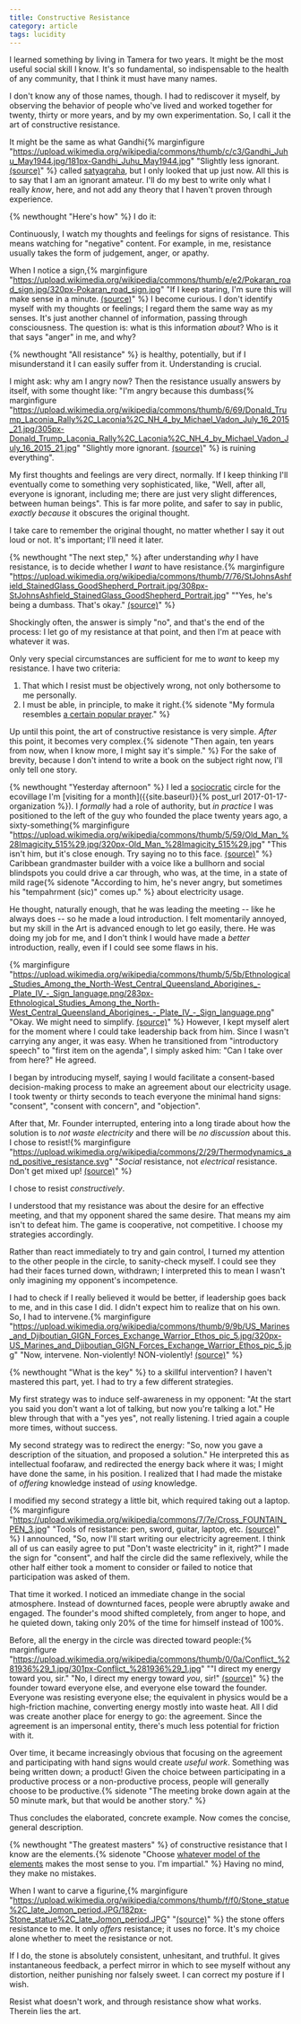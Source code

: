 ```yaml
---
title: Constructive Resistance
category: article
tags: lucidity
---
```


I learned something by living in Tamera for two years. It might be the most useful social skill I know. It's so fundamental, so indispensable to the health of any community, that I think it must have many names.

I don't know any of those names, though. I had to rediscover it myself, by observing the behavior of people who've lived and worked together for twenty, thirty or more years, and by my own experimentation. So, I call it the art of constructive resistance.

It might be the same as what Gandhi{% marginfigure "https://upload.wikimedia.org/wikipedia/commons/thumb/c/c3/Gandhi_Juhu_May1944.jpg/181px-Gandhi_Juhu_May1944.jpg" "Slightly less ignorant. [(source)](https://commons.wikimedia.org/wiki/File:Gandhi_Juhu_May1944.jpg)" %} called [satyagraha](https://en.wikipedia.org/wiki/Satyagraha), but I only looked that up just now. All this is to say that I am an ignorant amateur. I'll do my best to write only what I really *know*, here, and not add any theory that I haven't proven through experience.

{% newthought "Here's how" %} I do it:

Continuously, I watch my thoughts and feelings for signs of resistance. This means watching for "negative" content. For example, in me, resistance usually takes the form of judgement, anger, or apathy.

When I notice a sign,{% marginfigure "https://upload.wikimedia.org/wikipedia/commons/thumb/e/e2/Pokaran_road_sign.jpg/320px-Pokaran_road_sign.jpg" "If I keep staring, I'm sure this will make sense in a minute. [(source)](https://commons.wikimedia.org/wiki/File:Pokaran_road_sign.jpg)" %} I become curious. I don't identify myself with my thoughts or feelings; I regard them the same way as my senses. It's just another channel of information, passing through consciousness. The question is: what is this information *about*? Who is it that says "anger" in me, and why?

{% newthought "All resistance" %} is healthy, potentially, but if I misunderstand it I can easily suffer from it. Understanding is crucial.

I might ask: why am I angry now? Then the resistance usually answers by itself, with some thought like: "I'm angry because this dumbass{% marginfigure "https://upload.wikimedia.org/wikipedia/commons/thumb/6/69/Donald_Trump_Laconia_Rally%2C_Laconia%2C_NH_4_by_Michael_Vadon_July_16_2015_21.jpg/305px-Donald_Trump_Laconia_Rally%2C_Laconia%2C_NH_4_by_Michael_Vadon_July_16_2015_21.jpg" "Slightly more ignorant. [(source)](https://commons.wikimedia.org/wiki/File:Donald_Trump_Laconia_Rally,_Laconia,_NH_4_by_Michael_Vadon_July_16_2015_21.jpg)" %} is ruining everything".

My first thoughts and feelings are very direct, normally. If I keep thinking I'll eventually come to something very sophisticated, like, "Well, after all, everyone is ignorant, including me; there are just very slight differences, between human beings". This is far more polite, and safer to say in public, *exactly because* it obscures the original thought.

I take care to remember the original thought, no matter whether I say it out loud or not. It's important; I'll need it later.

{% newthought "The next step," %} after understanding *why* I have resistance, is to decide whether I *want* to have resistance.{% marginfigure "https://upload.wikimedia.org/wikipedia/commons/thumb/7/76/StJohnsAshfield_StainedGlass_GoodShepherd_Portrait.jpg/308px-StJohnsAshfield_StainedGlass_GoodShepherd_Portrait.jpg" "\"Yes, he's being a dumbass. That's okay.\" [(source)](https://commons.wikimedia.org/wiki/File:StJohnsAshfield_StainedGlass_GoodShepherd_Portrait.jpg)" %}

Shockingly often, the answer is simply "no", and that's the end of the process: I let go of my resistance at that point, and then I'm at peace with whatever it was.

Only very special circumstances are sufficient for me to *want* to keep my resistance. I have two criteria:

1. That which I resist must be objectively wrong, not only bothersome to me personally.
2. I must be able, in principle, to make it right.{% sidenote "My formula resembles [a certain popular prayer](https://en.wikipedia.org/wiki/Serenity_Prayer)." %}

Up until this point, the art of constructive resistance is very simple. *After* this point, it becomes very complex.{% sidenote "Then again, ten years from now, when I know more, I might say it's simple." %} For the sake of brevity, because I don't intend to write a book on the subject right now, I'll only tell one story.

{% newthought "Yesterday afternoon" %} I led a [sociocratic](https://en.wikipedia.org/wiki/Sociocracy) circle for the ecovillage I'm [visiting for a month]({{site.baseurl}}{% post_url 2017-01-17-organization %}). I *formally* had a role of authority, but *in practice* I was positioned to the left of the guy who founded the place twenty years ago, a sixty-something{% marginfigure "https://upload.wikimedia.org/wikipedia/commons/thumb/5/59/Old_Man_%28Imagicity_515%29.jpg/320px-Old_Man_%28Imagicity_515%29.jpg" "This isn't him, but it's close enough. Try saying no to this face. [(source)](https://commons.wikimedia.org/wiki/File:Old_Man_%28Imagicity_515%29.jpg)" %} Caribbean grandmaster builder with a voice like a bullhorn and social blindspots you could drive a car through, who was, at the time, in a state of mild rage{% sidenote "According to him, he's never angry, but sometimes his \"tempahrment (sic)\" comes up." %} about electricity usage.

He thought, naturally enough, that he was leading the meeting -- like he always does -- so he made a loud introduction. I felt momentarily annoyed, but my skill in the Art is advanced enough to let go easily, there. He was doing my job for me, and I don't think I would have made a *better* introduction, really, even if I could see some flaws in his.

{% marginfigure "https://upload.wikimedia.org/wikipedia/commons/thumb/5/5b/Ethnological_Studies_Among_the_North-West_Central_Queensland_Aborigines_-_Plate_IV_-_Sign_language.png/283px-Ethnological_Studies_Among_the_North-West_Central_Queensland_Aborigines_-_Plate_IV_-_Sign_language.png" "Okay. We might need to simplify. [(source)](https://commons.wikimedia.org/wiki/File:Ethnological_Studies_Among_the_North-West_Central_Queensland_Aborigines_-_Plate_IV_-_Sign_language.png)" %}
However, I kept myself alert for the moment where I could take leadership back from him. Since I wasn't carrying any anger, it was easy. When he transitioned from "introductory speech" to "first item on the agenda", I simply asked him: "Can I take over from here?" He agreed.

I began by introducing myself, saying I would facilitate a consent-based decision-making process to make an agreement about our electricity usage. I took twenty or thirty seconds to teach everyone the minimal hand signs: "consent", "consent with concern", and "objection".

After that, Mr. Founder interrupted, entering into a long tirade about how the solution is to *not waste electricity* and there will be *no discussion* about this. I chose to resist!{% marginfigure "https://upload.wikimedia.org/wikipedia/commons/2/29/Thermodynamics_and_positive_resistance.svg" "*Social* resistance, not *electrical* resistance. Don't get mixed up! [(source)](http://commons.wikimedia.org/wiki/File:Thermodynamics_and_positive_resistance.svg)" %}

I chose to resist *constructively*.

I understood that my resistance was about the desire for an effective meeting, and that my opponent shared the same desire. That means my aim isn't to defeat him. The game is cooperative, not competitive. I choose my strategies accordingly.

Rather than react immediately to try and gain control, I turned my attention to the other people in the circle, to sanity-check myself. I could see they had their faces turned down, withdrawn; I interpreted this to mean I wasn't only imagining my opponent's incompetence.

I had to check if I really believed it would be better, if leadership goes back to me, and in this case I did. I didn't expect him to realize that on his own. So, I had to intervene.{% marginfigure "https://upload.wikimedia.org/wikipedia/commons/thumb/9/9b/US_Marines_and_Djiboutian_GIGN_Forces_Exchange_Warrior_Ethos_pic_5.jpg/320px-US_Marines_and_Djiboutian_GIGN_Forces_Exchange_Warrior_Ethos_pic_5.jpg" "Now, intervene. Non-violently! NON-violently! [(source)](https://commons.wikimedia.org/wiki/File:US_Marines_and_Djiboutian_GIGN_Forces_Exchange_Warrior_Ethos_pic_5.jpg)" %}

{% newthought "What is the key" %} to a skillful intervention? I haven't mastered this part, yet. I had to try a few different strategies.

My first strategy was to induce self-awareness in my opponent: "At the start you said you don't want a lot of talking, but now you're talking a lot." He blew through that with a "yes yes", not really listening. I tried again a couple more times, without success.

My second strategy was to redirect the energy: "So, now you gave a description of the situation, and proposed a solution." He interpreted this as intellectual foofaraw, and redirected the energy back where it was; I might have done the same, in his position. I realized that I had made the mistake of *offering* knowledge instead of *using* knowledge.

I modified my second strategy a little bit, which required taking out a laptop.{% marginfigure "https://upload.wikimedia.org/wikipedia/commons/7/7e/Cross_FOUNTAIN_PEN_3.jpg" "Tools of resistance: pen, sword, guitar, laptop, etc. [(source)](https://commons.wikimedia.org/wiki/File:Cross_FOUNTAIN_PEN_3.jpg)" %} I announced, "So, now I'll start writing our electricity agreement. I think all of us can easily agree to put \"Don't waste electricity\" in it, right?" I made the sign for "consent", and half the circle did the same reflexively, while the other half either took a moment to consider or failed to notice that participation was asked of them.

That time it worked. I noticed an immediate change in the social atmosphere. Instead of downturned faces, people were abruptly awake and engaged. The founder's mood shifted completely, from anger to hope, and he quieted down, taking only 20% of the time for himself instead of 100%.

Before, all the energy in the circle was directed toward people:{% marginfigure "https://upload.wikimedia.org/wikipedia/commons/thumb/0/0a/Conflict_%281936%29_1.jpg/301px-Conflict_%281936%29_1.jpg" "\"I direct my energy toward you, sir.\" \"No, I direct my energy toward *you*, sir!\" [(source)](https://commons.wikimedia.org/wiki/File:Conflict_%281936%29_1.jpg)" %} the founder toward everyone else, and everyone else toward the founder. Everyone was resisting everyone else; the equivalent in physics would be a high-friction machine, converting energy mostly into waste heat. All I did was create another place for energy to go: the agreement. Since the agreement is an impersonal entity, there's much less potential for friction with it.

Over time, it became increasingly obvious that focusing on the agreement and participating with hand signs would create *useful work*. Something was being written down; a product! Given the choice between participating in a productive process or a non-productive process, people will generally choose to be productive.{% sidenote "The meeting broke down again at the 50 minute mark, but that would be another story." %}

Thus concludes the elaborated, concrete example. Now comes the concise, general description.

{% newthought "The greatest masters" %} of constructive resistance that I know are the elements.{% sidenote "Choose [whatever model of the elements](https://en.wikipedia.org/wiki/Classical_element) makes the most sense to you. I'm impartial." %} Having no mind, they make no mistakes.

When I want to carve a figurine,{% marginfigure "https://upload.wikimedia.org/wikipedia/commons/thumb/f/f0/Stone_statue%2C_late_Jomon_period.JPG/182px-Stone_statue%2C_late_Jomon_period.JPG" "[(source)](https://commons.wikimedia.org/wiki/File:Stone_statue,_late_Jomon_period.JPG)" %} the stone offers resistance to me. It only *offers* resistance; it uses no force. It's my choice alone whether to meet the resistance or not.

If I do, the stone is absolutely consistent, unhesitant, and truthful. It gives instantaneous feedback, a perfect mirror in which to see myself without any distortion, neither punishing nor falsely sweet. I can correct my posture if I wish.

Resist what doesn't work, and through resistance show what works. Therein lies the art.
